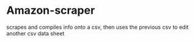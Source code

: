 # Amazon-scraper
scrapes and compiles info onto a csv, then uses the previous csv to edit another csv data sheet
